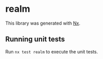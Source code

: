 # realm

This library was generated with [Nx](https://nx.dev).

## Running unit tests

Run `nx test realm` to execute the unit tests.
